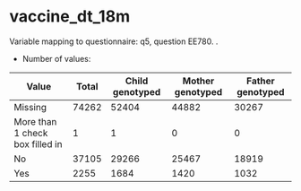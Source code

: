 # vaccine_dt_18m
Variable mapping to questionnaire: q5, question EE780.
.
- Number of values:

| Value | Total | Child genotyped | Mother genotyped | Father genotyped |
| ----- | ----- | --------------- | ---------------- | ---------------- |
| Missing | 74262 | 52404 | 44882 | 30267 |
| More than 1 check box filled in | 1 | 1 | 0 |0 |
| No | 37105 | 29266 | 25467 |18919 |
| Yes | 2255 | 1684 | 1420 |1032 |



